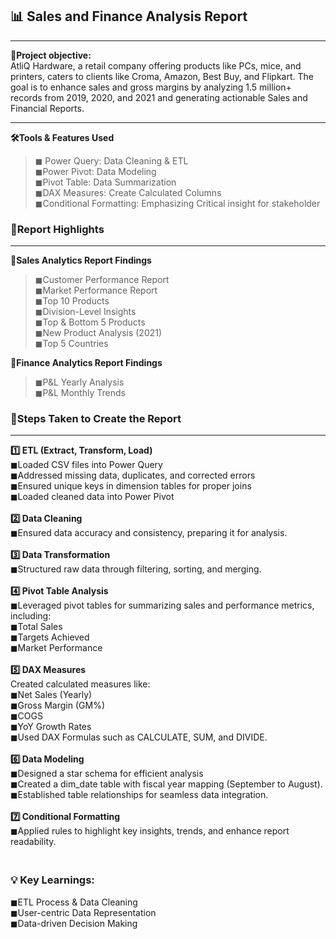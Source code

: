 ## **📊 Sales and Finance Analysis Report**
___
**🎯Project objective:**<br>
AtliQ Hardware, a retail company offering products like PCs, mice, and printers, caters to clients like Croma, Amazon, Best Buy, and Flipkart. The goal is to enhance sales and gross margins by analyzing 1.5 million+ records from 2019, 2020, and 2021 and generating actionable Sales and Financial Reports.
___
**🛠Tools & Features Used**
   >◼ Power Query: Data Cleaning & ETL
   <br>◼Power Pivot: Data Modeling
   <br>◼Pivot Table: Data Summarization
   <br>◼DAX Measures: Create Calculated Columns
   <br>◼Conditional Formatting: Emphasizing Critical insight for stakeholder

### **📶Report Highlights**
---
**🔎Sales Analytics Report Findings**  
   >◼Customer Performance Report
   <br>◼Market Performance Report
   <br>◼Top 10 Products
   <br>◼Division-Level Insights
   <br>◼Top & Bottom 5 Products
   <br>◼New Product Analysis (2021)
   <br>◼Top 5 Countries

**📶Finance Analytics Report Findings**
   >◼P&L Yearly Analysis
   <br>◼P&L Monthly Trends

### **🔄Steps Taken to Create the Report**
---
 **1️⃣   ETL (Extract, Transform, Load)**<br>
   ◼Loaded CSV files into Power Query
   <br>◼Addressed missing data, duplicates, and corrected errors
   <br>◼Ensured unique keys in dimension tables for proper joins
   <br>◼Loaded cleaned data into Power Pivot<br>
 **<br>2️⃣   Data Cleaning**
   <br>◼Ensured data accuracy and consistency, preparing it for analysis.<br>
 **<br>3️⃣   Data Transformation**
   <br>◼Structured raw data through filtering, sorting, and merging.<br>
 **<br>4️⃣   Pivot Table Analysis**
   <br>◼Leveraged pivot tables for summarizing sales and performance metrics, including:
   <br>◼Total Sales
   <br>◼Targets Achieved
   <br>◼Market Performance<br>
 **<br>5️⃣   DAX Measures**
   <br>Created calculated measures like:
   <br>◼Net Sales (Yearly)
   <br>◼Gross Margin (GM%)
   <br>◼COGS
   <br>◼YoY Growth Rates
   <br>◼Used DAX Formulas such as CALCULATE, SUM, and DIVIDE.<br>
 **<br>6️⃣   Data Modeling**
   <br>◼Designed a star schema for efficient analysis
   <br>◼Created a dim_date table with fiscal year mapping (September to August).
   <br>◼Established table relationships for seamless data integration.<br>
 **<br>7️⃣   Conditional Formatting**
   <br>◼Applied rules to highlight key insights, trends, and enhance report readability.<br>
 ### **<br>💡 Key Learnings:**
   ◼ETL Process & Data Cleaning
   <br>◼User-centric Data Representation
   <br>◼Data-driven Decision Making


